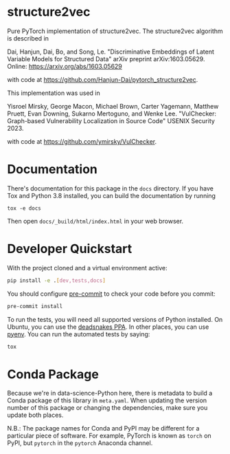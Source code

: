 # structure2vec

Pure PyTorch implementation of structure2vec.
The structure2vec algorithm is described in

Dai, Hanjun, Dai, Bo, and Song, Le.
"Discriminative Embeddings of Latent Variable Models for Structured Data" 
arXiv preprint arXiv:1603.05629.
Online: https://arxiv.org/abs/1603.05629

with code at https://github.com/Hanjun-Dai/pytorch_structure2vec.

This implementation was used in 

Yisroel Mirsky, George Macon, Michael Brown, Carter Yagemann, Matthew Pruett, Evan Downing, Sukarno Mertoguno, and Wenke Lee.
"VulChecker: Graph-based Vulnerability Localization in Source Code"
USENIX Security 2023.

with code at https://github.com/ymirsky/VulChecker.

# Documentation

There's documentation for this package in the ``docs`` directory.
If you have Tox and Python 3.8 installed,
you can build the documentation by running

    tox -e docs

Then open ``docs/_build/html/index.html`` in your web browser.

# Developer Quickstart

With the project cloned and a virtual environment active:

```bash
pip install -e .[dev,tests,docs]
```

You should configure [pre-commit](https://pre-commit.com/) to check your code before you commit:

```bash
pre-commit install
```

To run the tests, you will need all supported versions of Python installed.
On Ubuntu, you can use the [deadsnakes PPA](https://launchpad.net/~deadsnakes/+archive/ubuntu/ppa).
In other places, you can use [pyenv](https://github.com/pyenv/pyenv).
You can run the automated tests by saying:

```bash
tox
```

# Conda Package

Because we're in data-science-Python here,
there is metadata to build a Conda package of this library in `meta.yaml`.
When updating the version number of this package
or changing the dependencies,
make sure you update both places.

N.B.: The package names for Conda and PyPI may be different
for a particular piece of software.
For example, PyTorch is known as `torch` on PyPI,
but `pytorch` in the `pytorch` Anaconda channel.
